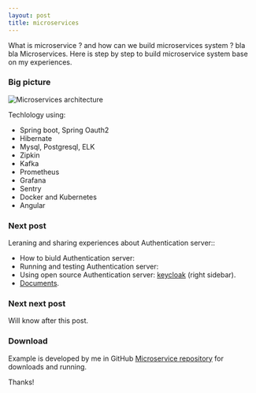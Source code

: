```yaml
---
layout: post
title: microservices
---
```


 What is microservice ? and how can we build microservices system ? bla bla Microservices. Here is step by step to build microservice system base on my experiences.

### Big picture

![Microservices architecture](https://tuannguyendang.github.io/blog/img/bigpicture.png)

Techlology using:

* Spring boot, Spring Oauth2
* Hibernate
* Mysql, Postgresql, ELK
* Zipkin
* Kafka
* Prometheus
* Grafana
* Sentry
* Docker and Kubernetes
* Angular

### Next post

Leraning and sharing experiences about Authentication server::

* How to biuld Authentication server:
* Running and testing Authentication server:
* Using open source Authentication server: [keycloak](https://www.keycloak.org/) (right sidebar).
* [Documents](https://oauth.net/).

### Next next post

Will know after this post.

### Download

Example is developed by me in GitHub <a href="https://github.com/tuannguyendang/microservice">Microservice repository</a> for downloads and running.

Thanks!

